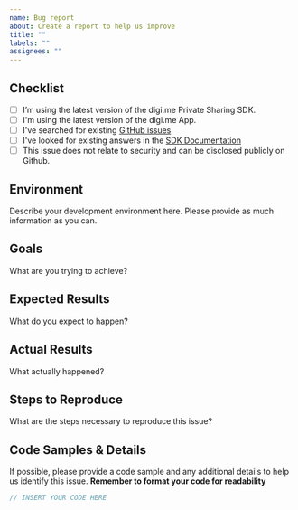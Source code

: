 ```yaml
---
name: Bug report
about: Create a report to help us improve
title: ""
labels: ""
assignees: ""
---
```


## Checklist

- [ ] I’m using the latest version of the digi.me Private Sharing SDK.
- [ ] I'm using the latest version of the digi.me App.
- [ ] I've searched for existing [GitHub issues](https://github.com/worlddataexchange/digime-sdk-nodejs/issues)
- [ ] I've looked for existing answers in the [SDK Documentation](https://github.com/worlddataexchange/digime-sdk-nodejs/blob/master/docs/README.md)
- [ ] This issue does not relate to security and can be disclosed publicly on Github.

## Environment

Describe your development environment here. Please provide as much information as you can.

## Goals

What are you trying to achieve?

## Expected Results

What do you expect to happen?

## Actual Results

What actually happened?

## Steps to Reproduce

What are the steps necessary to reproduce this issue?

## Code Samples & Details

If possible, please provide a code sample and any additional details to help us identify this issue.
**Remember to format your code for readability**

```javascript
// INSERT YOUR CODE HERE
```
